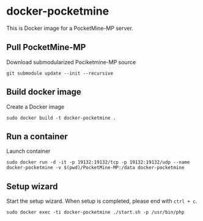 docker-pocketmine
====================

This is Docker image for a PocketMine-MP server.

Pull PocketMine-MP
--------------------

Download submodularized Pociketmine-MP source

```
git submodule update --init --recursive
```

Build docker image
--------------------

Create a Docker image

```
sudo docker build -t docker-pocketmine .
```

Run a container
--------------------

Launch container

```
sudo docker run -d -it -p 19132:19132/tcp -p 19132:19132/udp --name docker-pocketmine -v $(pwd)/PocketMine-MP:/data docker-pocketmine
```

Setup wizard
--------------------

Start the setup wizard.
When setup is completed, please end with `ctrl + c`.

```
sudo docker exec -ti docker-pocketmine ./start.sh -p /usr/bin/php
```


